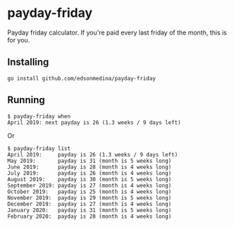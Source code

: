 # payday-friday
Payday friday calculator. If you're paid every last friday of the month, this is for you.

## Installing

```
go install github.com/edsonmedina/payday-friday
```

## Running

```
$ payday-friday when
April 2019: next payday is 26 (1.3 weeks / 9 days left)
```

Or 

```
$ payday-friday list
April 2019:     payday is 26 (1.3 weeks / 9 days left)
May 2019:       payday is 31 (month is 5 weeks long)
June 2019:      payday is 28 (month is 4 weeks long)
July 2019:      payday is 26 (month is 4 weeks long)
August 2019:    payday is 30 (month is 5 weeks long)
September 2019: payday is 27 (month is 4 weeks long)
October 2019:   payday is 25 (month is 4 weeks long)
November 2019:  payday is 29 (month is 5 weeks long)
December 2019:  payday is 27 (month is 4 weeks long)
January 2020:   payday is 31 (month is 5 weeks long)
February 2020:  payday is 28 (month is 4 weeks long)
```
